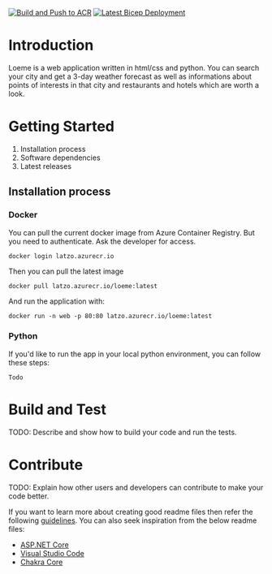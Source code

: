 [![Build and Push to ACR](https://github.com/Latzox/Loeme/actions/workflows/docker-build.yml/badge.svg)](https://github.com/Latzox/Loeme/actions/workflows/docker-build.yml)
[![Latest Bicep Deployment](https://github.com/Latzox/Loeme/actions/workflows/bicep-deploy.yml/badge.svg)](https://github.com/Latzox/Loeme/actions/workflows/bicep-deploy.yml)

# Introduction 
Loeme is a web application written in html/css and python. You can search your city and get a 3-day weather forecast as well as informations about points of interests in that city and restaurants and hotels which are worth a look.

# Getting Started
1.	Installation process
2.	Software dependencies
3.	Latest releases

## Installation process
### Docker
You can pull the current docker image from Azure Container Registry. But you need to authenticate. Ask the developer for access.
```
docker login latzo.azurecr.io
```
Then you can pull the latest image
```
docker pull latzo.azurecr.io/loeme:latest
```
And run the application with:
```
docker run -n web -p 80:80 latzo.azurecr.io/loeme:latest
```

### Python
If you'd like to run the app in your local python environment, you can follow these steps:
```
Todo
```


# Build and Test
TODO: Describe and show how to build your code and run the tests. 

# Contribute
TODO: Explain how other users and developers can contribute to make your code better. 

If you want to learn more about creating good readme files then refer the following [guidelines](https://docs.microsoft.com/en-us/azure/devops/repos/git/create-a-readme?view=azure-devops). You can also seek inspiration from the below readme files:
- [ASP.NET Core](https://github.com/aspnet/Home)
- [Visual Studio Code](https://github.com/Microsoft/vscode)
- [Chakra Core](https://github.com/Microsoft/ChakraCore)